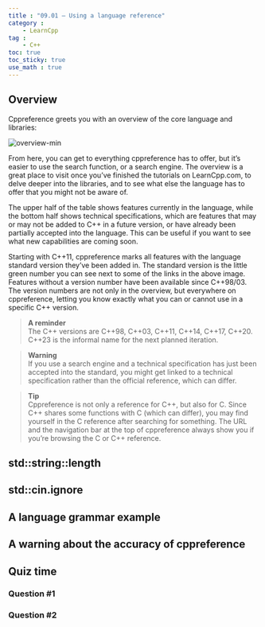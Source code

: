 ```yaml
---
title : "09.01 — Using a language reference"
category :
    - LearnCpp
tag : 
    - C++
toc: true  
toc_sticky: true 
use_math : true
---
```



## Overview

Cppreference greets you with an overview of the core language and libraries:

![overview-min](https://www.learncpp.com/blog/wp-content/uploads/images/CppTutorial/cppreference/overview-min.png)

From here, you can get to everything cppreference has to offer, but it’s easier to use the search function, or a search engine. The overview is a great place to visit once you’ve finished the tutorials on LearnCpp.com, to delve deeper into the libraries, and to see what else the language has to offer that you might not be aware of.

The upper half of the table shows features currently in the language, while the bottom half shows technical specifications, which are features that may or may not be added to C++ in a future version, or have already been partially accepted into the language. This can be useful if you want to see what new capabilities are coming soon.

Starting with C++11, cppreference marks all features with the language standard version they’ve been added in. The standard version is the little green number you can see next to some of the links in the above image. Features without a version number have been available since C++98/03. The version numbers are not only in the overview, but everywhere on cppreference, letting you know exactly what you can or cannot use in a specific C++ version.


>**A reminder**  
The C++ versions are C++98, C++03, C++11, C++14, C++17, C++20. C++23 is the informal name for the next planned iteration.

>**Warning**  
If you use a search engine and a technical specification has just been accepted into the standard, you might get linked to a technical specification rather than the official reference, which can differ.

>**Tip**  
Cppreference is not only a reference for C++, but also for C. Since C++ shares some functions with C (which can differ), you may find yourself in the C reference after searching for something. The URL and the navigation bar at the top of cppreference always show you if you’re browsing the C or C++ reference.


## std::string::length


## std::cin.ignore


## A language grammar example


## A warning about the accuracy of cppreference


## Quiz time


### Question #1


### Question #2


